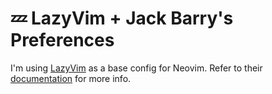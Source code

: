 # 💤 LazyVim + Jack Barry's Preferences

I'm using [LazyVim](https://github.com/LazyVim/LazyVim) as a base config for Neovim.
Refer to their [documentation](https://lazyvim.github.io/installation) for more info.
